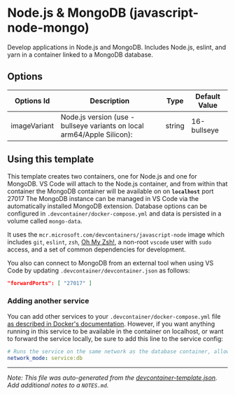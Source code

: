 
# Node.js & MongoDB (javascript-node-mongo)

Develop applications in Node.js and MongoDB. Includes Node.js, eslint, and yarn in a container linked to a MongoDB database.

## Options

| Options Id | Description | Type | Default Value |
|-----|-----|-----|-----|
| imageVariant | Node.js version (use -bullseye variants on local arm64/Apple Silicon): | string | 16-bullseye |

## Using this template

This template creates two containers, one for Node.js and one for MongoDB. VS Code will attach to the Node.js container, and from within that container the MongoDB container will be available on on **`localhost`** port 27017 The MongoDB instance can be managed in VS Code via the automatically installed MongoDB extension. Database options can be configured in `.devcontainer/docker-compose.yml` and data is persisted in a volume called `mongo-data`.

It uses the `mcr.microsoft.com/devcontainers/javascript-node` image which includes `git`, `eslint`, `zsh`, [Oh My Zsh!](https://ohmyz.sh/), a non-root `vscode` user with `sudo` access, and a set of common dependencies for development.

You also can connect to MongoDB from an external tool when using VS Code by updating `.devcontainer/devcontainer.json` as follows:

```json
"forwardPorts": [ "27017" ]
```

### Adding another service

You can add other services to your `.devcontainer/docker-compose.yml` file [as described in Docker's documentation](https://docs.docker.com/compose/compose-file/#service-configuration-reference). However, if you want anything running in this service to be available in the container on localhost, or want to forward the service locally, be sure to add this line to the service config:

```yaml
# Runs the service on the same network as the database container, allows "forwardPorts" in devcontainer.json function.
network_mode: service:db
```

---

_Note: This file was auto-generated from the [devcontainer-template.json](https://github.com/devcontainers/templates/blob/main/src/javascript-node-mongo/devcontainer-template.json).  Add additional notes to a `NOTES.md`._
